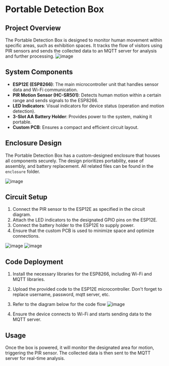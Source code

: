 # Portable Detection Box

## Project Overview
The Portable Detection Box is designed to monitor human movement within specific areas, such as exhibition spaces. It tracks the flow of visitors using PIR sensors and sends the collected data to an MQTT server for analysis and further processing.
![image](https://github.com/user-attachments/assets/9c27de31-ebd9-434b-a057-a8d88b5486e7)

## System Components
- **ESP12E (ESP8266)**: The main microcontroller unit that handles sensor data and Wi-Fi communication.
- **PIR Motion Sensor (HC-SR501)**: Detects human motion within a certain range and sends signals to the ESP8266.
- **LED Indicators**: Visual indicators for device status (operation and motion detection).
- **3-Slot AA Battery Holder**: Provides power to the system, making it portable.
- **Custom PCB**: Ensures a compact and efficient circuit layout.

## Enclosure Design
The Portable Detection Box has a custom-designed enclosure that houses all components securely. The design prioritizes portability, ease of assembly, and battery replacement. All related files can be found in the `enclosure` folder.

![image](https://github.com/user-attachments/assets/e5e2a24f-4245-41b4-8281-7cd11d35a020)

## Circuit Setup
1. Connect the PIR sensor to the ESP12E as specified in the circuit diagram.
2. Attach the LED indicators to the designated GPIO pins on the ESP12E.
3. Connect the battery holder to the ESP12E to supply power.
4. Ensure that the custom PCB is used to minimize space and optimize connections.
   
![image](https://github.com/user-attachments/assets/e7dea442-e292-4dd7-a24e-7bb1eb60af4e)
![image](https://github.com/user-attachments/assets/5934f392-a245-4713-bacb-41a6ad70d76c)

## Code Deployment

1. Install the necessary libraries for the ESP8266, including Wi-Fi and MQTT libraries.
2. Upload the provided code to the ESP12E microcontroller. Don't forget to replace username, password, mqtt server, etc.
3. Refer to the diagram below for the code flow
![image](https://github.com/user-attachments/assets/d3ce5936-c41b-4967-a195-8926441be1e9)

4. Ensure the device connects to Wi-Fi and starts sending data to the MQTT server.

## Usage
Once the box is powered, it will monitor the designated area for motion, triggering the PIR sensor. The collected data is then sent to the MQTT server for real-time analysis.
